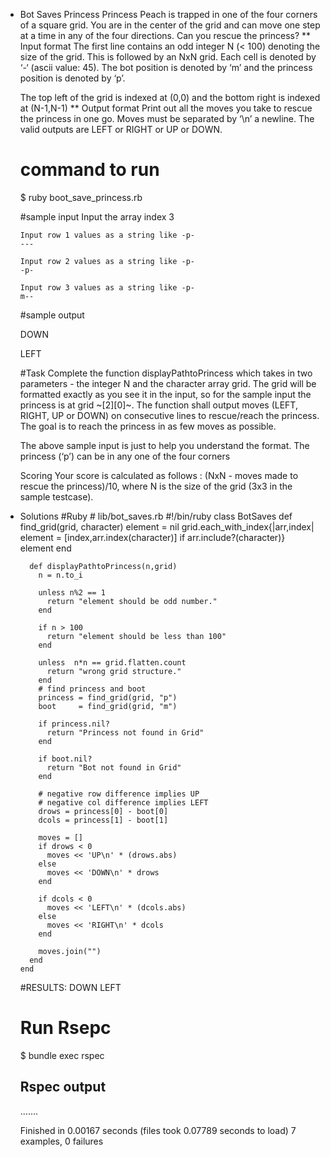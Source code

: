 * Bot Saves Princess
  Princess Peach is trapped in one of the four corners of a square grid.
  You are in the center of the grid and can move one step at a time in
  any of the four directions. Can you rescue the princess?
** Input format
   The first line contains an odd integer N (< 100) denoting the size of
   the grid. This is followed by an NxN grid. Each cell is denoted by ‘-‘
   (ascii value: 45). The bot position is denoted by ‘m’ and the princess
   position is denoted by ‘p’.

   The top left of the grid is indexed at (0,0) and the bottom right is
   indexed at (N-1,N-1)
** Output format
   Print out all the moves you take to rescue the princess in one go.
   Moves must be separated by ‘\n’ a newline. The valid outputs are LEFT
   or RIGHT or UP or DOWN.
   
   # command to run
   
     $ ruby boot_save_princess.rb

   #sample input
      Input the array index
      3

      Input row 1 values as a string like -p-
      ---

      Input row 2 values as a string like -p-
      -p- 

      Input row 3 values as a string like -p-
      m--

  #sample output

   DOWN
   
   LEFT
   

  #Task
   Complete the function displayPathtoPrincess which takes in two
   parameters - the integer N and the character array grid. The grid will
   be formatted exactly as you see it in the input, so for the sample
   input the princess is at grid ~[2][0]~. The function shall output moves
   (LEFT, RIGHT, UP or DOWN) on consecutive lines to rescue/reach the
   princess. The goal is to reach the princess in as few moves as
   possible.

   The above sample input is just to help you understand the format. The
   princess (‘p’) can be in any one of the four corners

   Scoring Your score is calculated as follows : (NxN - moves made to
   rescue the princess)/10, where N is the size of the grid (3x3 in the
   sample testcase).
* Solutions
  #Ruby
      # lib/bot_saves.rb
      #!/bin/ruby
      class BotSaves
        def find_grid(grid, character)
          element = nil
          grid.each_with_index{|arr,index| element = [index,arr.index(character)] if arr.include?(character)}
          element
        end
      
        def displayPathtoPrincess(n,grid)
          n = n.to_i
      
          unless n%2 == 1
            return "element should be odd number."
          end
      
          if n > 100
            return "element should be less than 100"
          end
      
          unless  n*n == grid.flatten.count
            return "wrong grid structure."
          end
          # find princess and boot
          princess = find_grid(grid, "p")
          boot     = find_grid(grid, "m")
      
          if princess.nil?
            return "Princess not found in Grid"
          end
      
          if boot.nil?
            return "Bot not found in Grid"
          end
      
          # negative row difference implies UP
          # negative col difference implies LEFT
          drows = princess[0] - boot[0]
          dcols = princess[1] - boot[1]
      
          moves = []
          if drows < 0
            moves << 'UP\n' * (drows.abs)
          else
            moves << 'DOWN\n' * drows
          end
      
          if dcols < 0
            moves << 'LEFT\n' * (dcols.abs)
          else
            moves << 'RIGHT\n' * dcols
          end
      
          moves.join("")
        end
      end



   #RESULTS:
    DOWN
    LEFT
    
  # Run Rsepc
    $ bundle exec rspec
    
  ## Rspec output
    .......
    
    Finished in 0.00167 seconds (files took 0.07789 seconds to load)
    7 examples, 0 failures